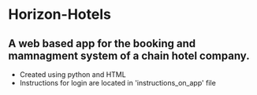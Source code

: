 # Horizon-Hotels

## A web based app for the booking and mamnagment system of a chain hotel company.

- Created using python and HTML
- Instructions for login are located in 'instructions_on_app' file

